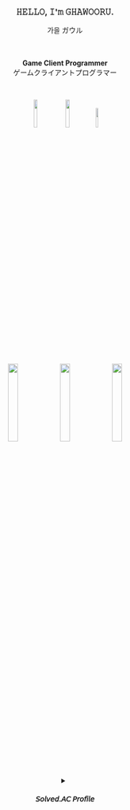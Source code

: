 <div align=center> 

### 𝙷𝙴𝙻𝙻𝙾, 𝙸'𝚖 𝙶𝙷𝙰𝚆𝙾𝙾𝚁𝚄.
가을 ガウル
<br/>  
<br/>

<b> Game Client Programmer </b>
<br/>
ゲームクライアントプログラマー

<br/>

<img src="https://img.shields.io/badge/Unreal5-0E1128?style=for-the-badge&logo=unrealengine&logoColor=white" width="12%"> <img src="https://img.shields.io/badge/Unreal4-0E1128?style=for-the-badge&logo=unrealengine&logoColor=white" width="12%">
<img src="https://img.shields.io/badge/Unity-0E1128?style=for-the-badge&logo=unity&logoColor=white" width="10%">

<br/>
<br/>
  
[<img src = "https://github.com/OGYWORLD/Baekjoon_CPP/assets/76478579/4a8a2701-620a-414c-97da-da0feafb9437" width="20%">](https://ozyworld.notion.site/OZYWORLD-1ac9a90c8cc54da68f7a424402a99040?pvs=4)
[<img src = "https://github.com/OGYWORLD/Baekjoon_CPP/assets/76478579/a157e9f4-76a7-4c08-b438-adf155ec1736" width="20%">](https://ozyworld.notion.site/Daily-Planner-83bff81056c6427dbebe22356d161503?pvs=4)
[<img src = "https://github.com/OGYWORLD/Baekjoon_CPP/assets/76478579/15d77077-35b7-424c-a1fa-7bc2fd028932" width="20%">](https://ozyworld.notion.site/7f1527060eac44989d904fbdcc207ced?pvs=4)

<br/>
<br/>

<details>
<summary>
    
#### 𝘚𝘰𝘭𝘷𝘦𝘥.𝘈𝘊 𝘗𝘳𝘰𝘧𝘪𝘭𝘦
</summary>

[![Solved.ac프로필](http://mazassumnida.wtf/api/v2/generate_badge?boj=ogy1004)](https://solved.ac/ogy1004)
</details>

</div>
